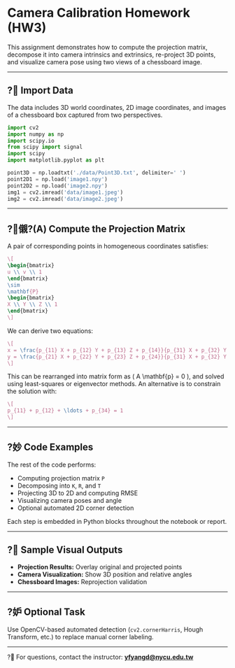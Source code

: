 # Camera Calibration Homework (HW3)

This assignment demonstrates how to compute the projection matrix, decompose it into camera intrinsics and extrinsics, re-project 3D points, and visualize camera pose using two views of a chessboard image.

---

## ? Import Data
The data includes 3D world coordinates, 2D image coordinates, and images of a chessboard box captured from two perspectives.

```python
import cv2
import numpy as np
import scipy.io
from scipy import signal
import scipy
import matplotlib.pyplot as plt
```

```python
point3D = np.loadtxt('./data/Point3D.txt', delimiter=' ')
point2D1 = np.load('image1.npy')
point2D2 = np.load('image2.npy')
img1 = cv2.imread('data/image1.jpeg')
img2 = cv2.imread('data/image2.jpeg')
```

---

## ?儭?(A) Compute the Projection Matrix

A pair of corresponding points in homogeneous coordinates satisfies:

```latex
\[
\begin{bmatrix}
u \\ v \\ 1
\end{bmatrix}
\sim
\mathbf{P}
\begin{bmatrix}
X \\ Y \\ Z \\ 1
\end{bmatrix}
\]
```

We can derive two equations:

```latex
\[
x = \frac{p_{11} X + p_{12} Y + p_{13} Z + p_{14}}{p_{31} X + p_{32} Y + p_{33} Z + p_{34}},\quad
y = \frac{p_{21} X + p_{22} Y + p_{23} Z + p_{24}}{p_{31} X + p_{32} Y + p_{33} Z + p_{34}}
\]
```

This can be rearranged into matrix form as \( A \mathbf{p} = 0 \), and solved using least-squares or eigenvector methods. An alternative is to constrain the solution with:

```latex
\[
p_{11} + p_{12} + \ldots + p_{34} = 1
\]
```

---

## ?妙 Code Examples

The rest of the code performs:
- Computing projection matrix `P`
- Decomposing into `K`, `R`, and `T`
- Projecting 3D to 2D and computing RMSE
- Visualizing camera poses and angle
- Optional automated 2D corner detection

Each step is embedded in Python blocks throughout the notebook or report.

---

## ? Sample Visual Outputs

- **Projection Results:** Overlay original and projected points
- **Camera Visualization:** Show 3D position and relative angles
- **Chessboard Images:** Reprojection validation

---

## ?妒 Optional Task

Use OpenCV-based automated detection (`cv2.cornerHarris`, Hough Transform, etc.) to replace manual corner labeling.

---

? For questions, contact the instructor: **yfyangd@nycu.edu.tw**
